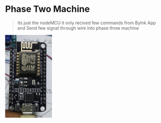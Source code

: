 # Phase Two Machine


> Its just the nodeMCU it only recived few commands from Bylnk App and 
> Send few signal through wire into phase three machine


<img src="https://github.com/Mrrobi/Home-Auto/blob/master/Phase_two/WhatsApp%20Image%202020-01-11%20at%2012.03.51%20PM.jpeg" width="30%">